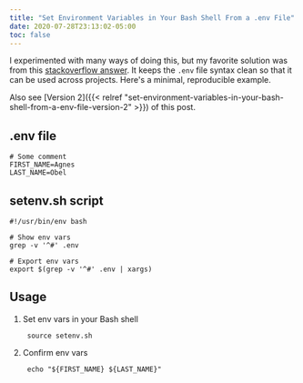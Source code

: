 ```yaml
---
title: "Set Environment Variables in Your Bash Shell From a .env File"
date: 2020-07-28T23:13:02-05:00
toc: false
---
```


I experimented with many ways of doing this, but my favorite solution was from this [stackoverflow answer](https://stackoverflow.com/a/20909045/11499871). It keeps the `.env` file syntax clean so that it can be used across projects. Here's a minimal, reproducible example.

<!--more-->

Also see [Version 2]({{< relref "set-environment-variables-in-your-bash-shell-from-a-env-file-version-2" >}}) of this post.

## .env file

```shell
# Some comment
FIRST_NAME=Agnes
LAST_NAME=Obel
```

## setenv.sh script

```shell
#!/usr/bin/env bash

# Show env vars
grep -v '^#' .env

# Export env vars
export $(grep -v '^#' .env | xargs)
```

## Usage

1. Set env vars in your Bash shell

        source setenv.sh

1. Confirm env vars

        echo "${FIRST_NAME} ${LAST_NAME}"

